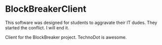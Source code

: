 # BlockBreakerClient

This software was designed for students to aggravate their IT dudes. They started the conflict. I will end it.

Client for the BlockBreaker project. TechnoDot is awesome.